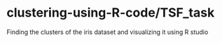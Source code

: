 # clustering-using-R-code/TSF_task
Finding the clusters of the iris dataset and visualizing it using R studio
